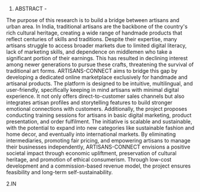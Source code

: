 1. ABSTRACT - 

The purpose of this research is to build a bridge between artisans and urban area. In India, traditional artisans are the backbone of the country's rich cultural heritage, creating a wide range of handmade products that reflect centuries of skills and traditions. Despite their expertise, many artisans struggle to access broader markets due to limited digital literacy, lack of marketing skills, and dependence on middlemen who take a significant portion of their earnings. This has resulted in declining interest among newer generations to pursue these crafts, threatening the survival of traditional art forms.
ARTISANS-CONNECT aims to bridge this gap by developing a dedicated online marketplace exclusively for handmade and artisanal products. The platform is designed to be intuitive, multilingual, and user-friendly, specifically keeping in mind artisans with minimal digital experience. It not only offers direct-to-customer sales channels but also integrates artisan profiles and storytelling features to build stronger emotional connections with customers. Additionally, the project proposes conducting training sessions for artisans in basic digital marketing, product presentation, and order fulfilment.
The initiative is scalable and sustainable, with the potential to expand into new categories like sustainable fashion and home decor, and eventually into international markets. By eliminating intermediaries, promoting fair pricing, and empowering artisans to manage their businesses independently, ARTISANS-CONNECT envisions a positive societal impact through economic upliftment, preservation of cultural heritage, and promotion of ethical consumerism. Through low-cost development and a commission-based revenue model, the project ensures feasibility and long-term self-sustainability.

2.IN